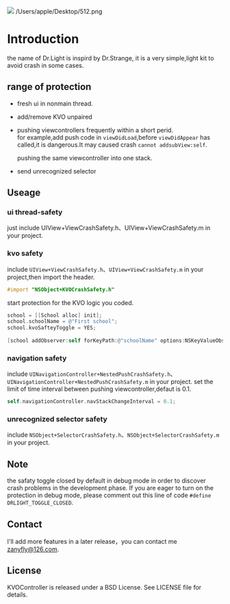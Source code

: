 ![](http://7xv1kz.com1.z0.glb.clouddn.com/180.png)
/Users/apple/Desktop/512.png

# Introduction

the name of Dr.Light is inspird by Dr.Strange, it is a very simple,light kit to avoid crash in some cases.

## range of protection
- fresh ui in nonmain thread.
- add/remove KVO unpaired
- pushing viewcontrollers frequently within a short perid.<br/>    for example,add push code in `viewDidLoad`,before `viewDidAppear` has called,it is dangerous.It may caused crash `cannot addsubView:self`.  

  pushing the same viewcontroller into one stack.
- send unrecognized selector


## Useage

### ui thread-safety

just include UIView+ViewCrashSafety.h、UIView+ViewCrashSafety.m in your project.

### kvo safety

include `UIView+ViewCrashSafety.h`、`UIView+ViewCrashSafety.m` in your project,then import the header.
   
```objective-c
#import "NSObject+KVOCrashSafety.h"
```
start protection for the KVO logic you coded.

```objective-c
school = [[School alloc] init];
school.schoolName = @"First school";
school.kvoSafteyToggle = YES;
    
[school addObserver:self forKeyPath:@"schoolName" options:NSKeyValueObservingOptionNew context:nil];
```
### navigation safety
 include `UINavigationController+NestedPushCrashSafety.h`、`UINavigationController+NestedPushCrashSafety.m` in your project.
 set the limit of time interval between pushing viewcontroller,defaut is 0.1.
 
```objective-c
self.navigationController.navStackChangeInterval = 0.1;
```

###  unrecognized selector safety
 include `NSObject+SelectorCrashSafety.h`、`NSObject+SelectorCrashSafety.m` in your project.

## Note 
the safaty toggle closed by default in debug mode in order to discover crash problems in the development phase. If you are eager to turn on the protection in debug mode, please comment out this line of code `#define DRLIGHT_TOGGLE_CLOSED`.


## Contact 
I'll add more features in a later release，you can contact me zanyfly@126.com.

## License

KVOController is released under a BSD License. See LICENSE file for details.


